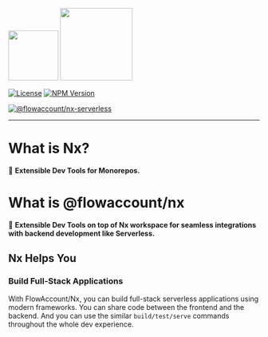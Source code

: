 <p float="left">
<img src="https://raw.githubusercontent.com/nrwl/nx/master/nx-logo.png" height="100">
<img src="https://angular.io/assets/images/logos/angular/angular.svg" height="145">
<!-- <img src="https://angular.io/generated/images/marketing/concept-icons/universal.png" height="120"> -->
</p>

<div align="left">

[![License](https://img.shields.io/npm/l/@flowaccount/nx-serverless.svg?style=flat-square)]()
[![NPM Version](https://badge.fury.io/js/%40flowaccount%2Fnx.svg)](https://www.npmjs.com/@flowaccount/nx-serverless)

</div>

<div align="left">

[![@flowaccount/nx-serverless](https://img.shields.io/badge/%40flowaccount-nx--serverless-blue)](https://github.com/flowaccount/flowaccount-nx/tree/master/packages/serverless)

</div>

<hr>

# What is Nx?

🔎 **Extensible Dev Tools for Monorepos.**

# What is @flowaccount/nx

🔎 **Extensible Dev Tools on top of Nx workspace for seamless integrations with backend development like Serverless.**

## Nx Helps You

### Build Full-Stack Applications

With FlowAccount/Nx, you can build full-stack serverless applications using modern frameworks. You can share code between the frontend and the backend. And you can use the similar `build/test/serve` commands throughout the whole dev experience.

